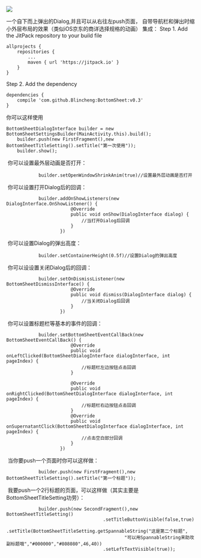 [![](https://jitpack.io/v/Blincheng/BottomSheet.svg)](https://jitpack.io/#Blincheng/BottomSheet)

一个自下而上弹出的Dialog,并且可以从右往左push页面，
自带导航栏和弹出时缩小外层布局的效果（类似iOS京东的商详选择规格的动画）
集成：
Step 1. Add the JitPack repository to your build file


	allprojects {
		repositories {
			...
			maven { url 'https://jitpack.io' }
		}
	}
  
Step 2. Add the dependency


  	dependencies {
		compile 'com.github.Blincheng:BottomSheet:v0.3'
	}
你可以这样使用


  	BottomSheetDialogInterface builder = new BottomSheetSettingsBuilder(MainActivity.this).build();
        builder.push(new FirstFragment(),new BottomSheetTitleSetting().setTitle("第一次使用"));
        builder.show();	
  	
  你可以设置最外层动画是否打开：
  
                builder.setOpenWindowShrinkAnim(true)//设置最外层动画是否打开
		
  你可以设置打开Dialog后的回调：
  
                builder.addOnShowListeners(new DialogInterface.OnShowListener() {
                            @Override
                            public void onShow(DialogInterface dialog) {
                                //当打开Dialog后回调
                            }
                        })
		
  你可以设置Dialog的弹出高度：
  
                builder.setContainerHeight(0.5f)//设置Dialog的弹出高度
		
  你可以设设置关闭Dialog后的回调：
  
                builder.setOnDismissListener(new BottomSheetDismissInterface() {
                            @Override
                            public void dismiss(DialogInterface dialog) {
                                //当关闭Dialog后回调
                            }
                        })
		
  你可以设置标题栏等基本的事件的回调：
  
                builder.setBottomSheetEventCallBack(new BottomSheetEventCallBack() {
                            @Override
                            public void onLeftClicked(BottomSheetDialogInterface dialogInterface, int pageIndex) {
                                //标题栏左边按钮点击回调
                            }

                            @Override
                            public void onRightClicked(BottomSheetDialogInterface dialogInterface, int pageIndex) {
                                //标题栏右边按钮点击回调
                            }
                            @Override
                            public void onSupernatantClick(BottomSheetDialogInterface dialogInterface, int pageIndex) {
                                //点击空白部分回调
                            }
                        })
		
  当你要push一个页面时你可以这样做：
  
                builder.push(new FirstFragment(),new BottomSheetTitleSetting().setTitle("第一个标题"));
		
  我要push一个2行标题的页面，可以这样做（其实主要是BottomSheetTitleSetting功劳）：
 
                builder.push(new SecondFragment(),new BottomSheetTitleSetting()
                                        .setTitleButtonVisible(false,true)
                                        .setTitle(BottomSheetTitleSetting.getSpannableString("这是第二个标题",
                                                "可以用SpannableString来助攻副标题哦","#000000","#808080",46,40))
                                        .setLeftTextVisible(true));
